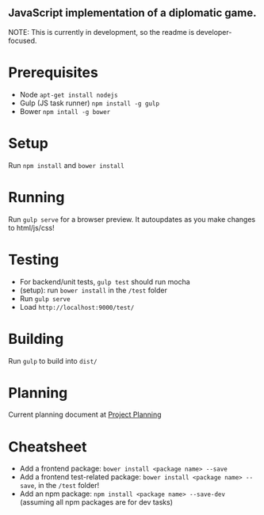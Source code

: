 ## JavaScript implementation of a diplomatic game.
NOTE: This is currently in development, so the readme is developer-focused.

# Prerequisites
- Node `apt-get install nodejs`
- Gulp (JS task runner) `npm install -g gulp`
- Bower `npm intall -g bower`

# Setup
Run `npm install` and `bower install`

# Running
Run `gulp serve` for a browser preview. It autoupdates as you make
changes to html/js/css!

# Testing
- For backend/unit tests, `gulp test` should run mocha
- (setup): run `bower install` in the `/test` folder
- Run `gulp serve`
- Load `http://localhost:9000/test/`

# Building
Run `gulp` to build into `dist/`

# Planning
Current planning document at [Project Planning](https://hackpad.com/jsDip-Project-Plan-Jj5sK0HFCvn)

# Cheatsheet

- Add a frontend package: `bower install <package name> --save`
- Add a frontend test-related package: `bower install <package name> --save`,  in the `/test` folder!
- Add an npm package: `npm install <package name> --save-dev` (assuming
  all npm packages are for dev tasks)
